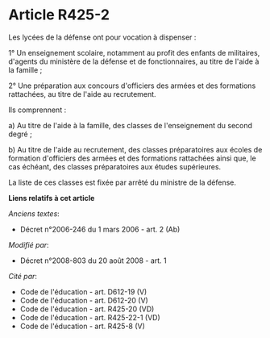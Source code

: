 # Article R425-2

Les lycées de la défense ont pour vocation à dispenser :

1° Un enseignement scolaire, notamment au profit des enfants de militaires, d'agents du ministère de la défense et de
fonctionnaires, au titre de l'aide à la famille ;

2° Une préparation aux concours d'officiers des armées et des formations rattachées, au titre de l'aide au recrutement.

Ils comprennent : 

a) Au titre de l'aide à la famille, des classes de l'enseignement du second degré ; 

b) Au titre de l'aide au recrutement, des classes préparatoires aux écoles de formation d'officiers des armées et des
formations rattachées ainsi que, le cas échéant, des classes préparatoires aux études supérieures. 

La liste de ces classes est fixée par arrêté du ministre de la défense.

**Liens relatifs à cet article**

_Anciens textes_:

  - Décret n°2006-246 du 1 mars 2006 - art. 2 (Ab)

_Modifié par_:

  - Décret n°2008-803 du 20 août 2008 - art. 1

_Cité par_:

  - Code de l'éducation - art. D612-19 (V)
  - Code de l'éducation - art. D612-20 (V)
  - Code de l'éducation - art. R425-20 (VD)
  - Code de l'éducation - art. R425-22-1 (VD)
  - Code de l'éducation - art. R425-8 (V)
